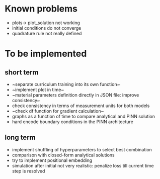 # Known problems
- plots-> plot_solution not working
- initial conditions do not converge
- quadrature rule not really defined
# To be implemented
## short term
- ~separate curriculum training into its own function~
- ~implement plot in time~
- ~material parameters definition directly in JSON file: improve consistency~
- check consistency in terms of measurement units for both models
- ~check df function for gradient calculation~
- graphs as a function of time to compare analytical and PINN solution
- hard encode boundary conditions in the PINN architecture
## long term
- implement shuffling of hyperparameters to select best combination
- comparison with closed-form analytical solutions
- try to implement positional embedding
- simulation after initial not very realistic: penalize loss till current time step is resolved
